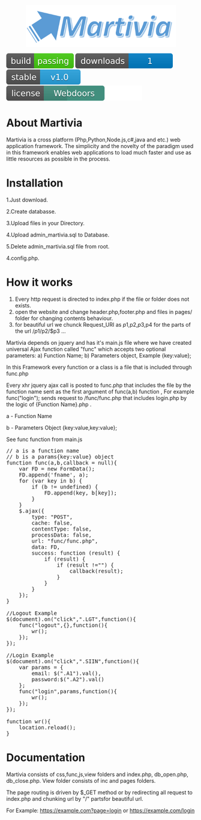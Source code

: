 <p align="center"><img src="https://raw.githubusercontent.com/Webdoors/Martivia/master/img/martivia.png" width="400"></p>

<p align="center">
	
<a href="https://webdoors.ge"><img src="https://raw.githubusercontent.com/Webdoors/Martivia/master/img/build.svg" alt="Build Status"></a>
<a href="https://webdoors.ge"><img src="https://raw.githubusercontent.com/Webdoors/Martivia/master/img/total.svg" alt="Total Downloads"></a>
<a href="https://webdoors.ge"><img src="https://raw.githubusercontent.com/Webdoors/Martivia/master/img/stable.svg" alt="Latest Stable Version"></a>
<a href="https://webdoors.ge"><img src="https://raw.githubusercontent.com/Webdoors/Martivia/master/img/license2.svg" alt="License"></a>
</p>

# About Martivia

Martivia is a cross platform (Php,Python,Node.js,c#,java and etc.) web application framework. The simplicity and the novelty of the paradigm used in this framework enables web applications to load much faster and use as little resources as possible in the process.

# Installation

1.Just download.

2.Create databasse.

3.Upload files in your Directory.

4.Upload admin_martivia.sql to Database. 

5.Delete admin_martivia.sql file from root.

4.config.php.

# How it works

1. Every http request is directed to index.php if the file or folder does not exists.
2. open the website and change header.php,footer.php and files in pages/ folder for changing contents behaviour.
3. for beautiful url we chunck Request_URI as $p1,$p2,$p3,$p4 for the parts of the url /$p1/$p2/$p3 ...

Martivia depends on jquery and has it's main.js file where we have created universal Ajax function called "func" which accepts two optional parameters: a) Function Name; b) Parameters object, Example {key:value};

In this Framework every function or a class is a file that is included through func.php

Every xhr jquery ajax call is posted to func.php that includes the file by the function name sent as the first argument of func(a,b) function , For example func("login"); sends request to /func/func.php that includes login.php by the logic of {Function Name}.php . 

a - Function Name

b - Parameters Object {key:value,key:value};

See func function from main.js
<pre>
// a is a function name
// b is a params{key:value} object 
function func(a,b,callback = null){
	var FD = new FormData();
	FD.append('fname', a);
	for (var key in b) {
		if (b != undefined) {
			FD.append(key, b[key]);
		}
	}
	$.ajax({  
		type: "POST", 
		cache: false,
		contentType: false,
		processData: false, 
		url: "func/func.php",
		data: FD,
		success: function (result) {
			if (result) {
				if (result !="") {
					callback(result);
				}
			}
		}
	});
}

//Logout Example
$(document).on("click",".LGT",function(){
	func("logout",{},function(){
		wr();
	});
});

//Login Example
$(document).on("click",".SIIN",function(){
	var params = {
		email: $(".A1").val(), 
		password:$(".A2").val()
	};
	func("login",params,function(){
		wr();
	});
});

function wr(){
	location.reload();
}
</pre>

# Documentation

Martivia consists of css,func,js,view folders and index.php, db_open.php, db_close.php. View folder consists of inc and pages folders.

The page routing is driven by $_GET method or by redirecting all request to index.php and chunking url by "/" partsfor beautiful url.

For Example: https://example.com?page=login or https://example.com/login


